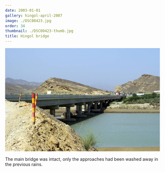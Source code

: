 ```yaml
---
date: 2003-01-01
gallery: hingol-april-2007
image: ./DSC00423.jpg
order: 34
thumbnail: ./DSC00423-thumb.jpg
title: Hingol bridge
---
```


![Hingol bridge](./DSC00423.jpg)

The main bridge was intact, only the approaches had been washed away in the previous rains.